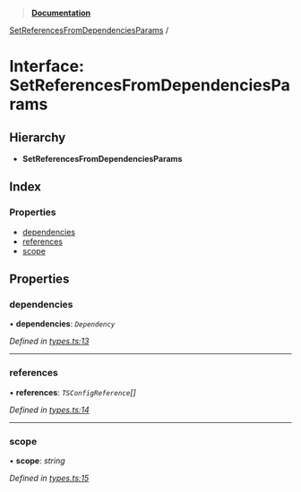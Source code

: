 > **[Documentation](../README.md)**

[SetReferencesFromDependenciesParams](setreferencesfromdependenciesparams.md) /

# Interface: SetReferencesFromDependenciesParams

## Hierarchy

* **SetReferencesFromDependenciesParams**

## Index

### Properties

* [dependencies](setreferencesfromdependenciesparams.md#dependencies)
* [references](setreferencesfromdependenciesparams.md#references)
* [scope](setreferencesfromdependenciesparams.md#scope)

## Properties

###  dependencies

• **dependencies**: *`Dependency`*

*Defined in [types.ts:13](https://github.com/dylanaubrey/repodog/blob/6c25ee9/packages/build-references/src/types.ts#L13)*

___

###  references

• **references**: *`TSConfigReference`[]*

*Defined in [types.ts:14](https://github.com/dylanaubrey/repodog/blob/6c25ee9/packages/build-references/src/types.ts#L14)*

___

###  scope

• **scope**: *string*

*Defined in [types.ts:15](https://github.com/dylanaubrey/repodog/blob/6c25ee9/packages/build-references/src/types.ts#L15)*